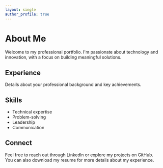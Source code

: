 ```yaml
---
layout: single
author_profile: true
---
```


# About Me

Welcome to my professional portfolio. I'm passionate about technology and innovation, with a focus on building meaningful solutions.

## Experience

Details about your professional background and key achievements.

## Skills

- Technical expertise
- Problem-solving
- Leadership
- Communication

## Connect

Feel free to reach out through LinkedIn or explore my projects on GitHub. You can also download my resume for more details about my experience.
